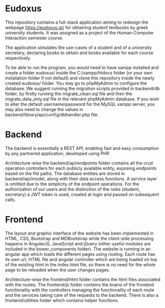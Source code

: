# Eudoxus

This repository contains a full-stack application aiming to redesign the webpage https://eudoxus.gr/ for obtaining student textbooks by greek university students. It was assigned as a project of the Human-Computer Interaction semester course.

The application simulates the use-cases of a student and of a university secretary, declaring books to obtain and books available for each course respectively.

To be able to run the program, you would need to have xampp installed and create a folder eudoxus/ inside the C:/xampp/htdocs folder (or your own installation folder if not default) and clone this repository inside the newly created eudoxus/ folder. You may go to phpMyAdmin to configure the database. We suggest running the migration scripts provided in backend/db folder, by firstly running the migrate_clean.sql file and then the migrate_data_only.sql file in the relevant phpMyAdmin database. If you wish to alter the default username/password for the MySQL xampp server, you may also need to change the values in backend/library/api/config/dbhandler.php file.

# Backend

The backend is essentially a REST API, enabling fast and easy consumption by any partnered application, developed using PHP.

Architecture-wise the backend/api/endpoints folder contains all the crud operation controllers for each publicly available entity, exposing endpoints based on the file paths. The database entities are stored in backend/api/model, along with their data access functions. A service layer is omitted due to the simplicity of the endpoint operations. For the authorization of our users and the distinction of the roles (student, secretary) a JWT token is used, created at login and passed on subsequent calls.

# Frontend

The layout and graphic interface of the website has been implemented in HTML, CSS, Bootstrap and MDBootstrap while the client-side processing happens in AngularJS, JavaScript and jQuery (other useful modules are included in the bower_components folder). The website is running in an angular app which loads the different pages using routing. Each route has its own url, HTML file and angular controller which are being loaded on top of the existing html in the index.html file, so there is no need for the whole page to be reloaded when the user changes pages.

Architecture-wise the frontend/html folder contains the html files associated with the routes. The frontend/js folder contains the brains of the frontend functionality with the controllers managing the functionality of each route and the services taking care of the requests to the backend. There is also a frontend/utilities folder which contains helper functions.
